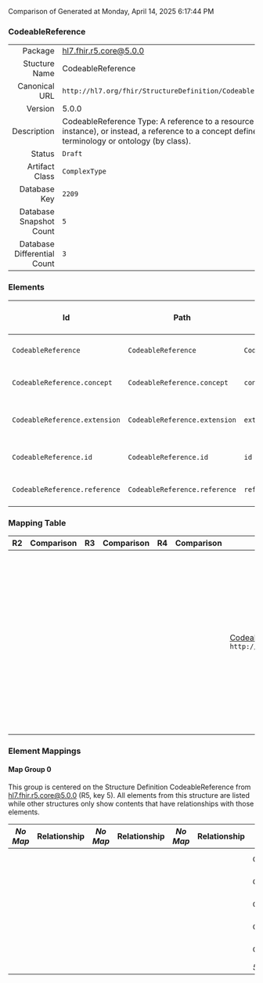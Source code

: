 Comparison of 
Generated at Monday, April 14, 2025 6:17:44 PM

### CodeableReference

|      |     |
| ---: | --- |
| Package | hl7.fhir.r5.core@5.0.0 |
| Stucture Name | CodeableReference |
| Canonical URL | `http://hl7.org/fhir/StructureDefinition/CodeableReference` |
| Version | 5.0.0 |
| Description | CodeableReference Type: A reference to a resource (by instance), or instead, a reference to a concept defined in a terminology or ontology (by class). |
| Status | `Draft` |
| Artifact Class | `ComplexType` |
| Database Key | `2209` |
| Database Snapshot Count | `5` |
| Database Differential Count | `3` |

### Elements

| Id | Path | Name | Base Path | Short | Cardinality | Collated Type | Binding Strength | Binding Value Set |
| -- | ---- | ---- | --------- | ----- | ----------- | ------------- | ---------------- | ----------------- |
| `CodeableReference` | `CodeableReference` | `CodeableReference` | CodeableReference | Reference to a resource or a concept | 0..* | CodeableReference |  |  |
| `CodeableReference.concept` | `CodeableReference.concept` | `concept` | CodeableReference.concept | Reference to a concept (by class) | 0..1 | CodeableConcept |  |  |
| `CodeableReference.extension` | `CodeableReference.extension` | `extension` | Element.extension | Additional content defined by implementations | 0..* | Extension |  |  |
| `CodeableReference.id` | `CodeableReference.id` | `id` | Element.id | Unique id for inter-element referencing | 0..1 | id |  |  |
| `CodeableReference.reference` | `CodeableReference.reference` | `reference` | CodeableReference.reference | Reference to a resource (by instance) | 0..1 | Reference |  |  |
### Mapping Table

| R2 | Comparison | R3 | Comparison | R4 | Comparison | R4B | Comparison | R5
| --- | --- | --- | --- | --- | --- | --- | --- | ---
| | | | | | | [CodeableReference](/docs/R4B/ComplexTypes/CodeableReference.md)<br/> `http://hl7.org/fhir/StructureDefinition/CodeableReference\|4.3.0` | →→→→→→→<br/>`Equivalent`<br/>- DBKey: `894`<br/>- Reviewed: `n/a`<br/>- By: `n/a`<br/>- Identical: `False`<br/>→→→→→→→<hr/>←←←←←←←<br/>`Equivalent`<br/>- DBKey: `1123`<br/>- Reviewed: `n/a`<br/>- By: `n/a`<br/>- Identical: `False`<br/>←←←←←←←| [CodeableReference](/docs/R5/ComplexTypes/CodeableReference.md)<br/> `http://hl7.org/fhir/StructureDefinition/CodeableReference\|5.0.0` 

### Element Mappings


#### Map Group 0

This group is centered on the Structure Definition CodeableReference from hl7.fhir.r5.core@5.0.0 (R5, key 5).
All elements from this structure are listed while other structures only show contents that have relationships with those elements.

| *No Map* | Relationship | *No Map* | Relationship | *No Map* | Relationship | [R4B CodeableReference](/docs/R4B/ComplexTypes/CodeableReference.md)| Relationship | R5 CodeableReference
| --- | --- | --- | --- | --- | --- | --- | --- | ---
| | | | | | | `CodeableReference`| _Equivalent_<br/>(35689/35690)| **`CodeableReference`**
| | | | | | | `CodeableReference.id`| _Equivalent_<br/>(35691/35692)| **`CodeableReference.id`**
| | | | | | | `CodeableReference.extension`| _Equivalent_<br/>(35693/35694)| **`CodeableReference.extension`**
| | | | | | | `CodeableReference.concept`| _Equivalent_<br/>(35695/35696)| **`CodeableReference.concept`**
| | | | | | | `CodeableReference.reference`| _Equivalent_<br/>(35697/35698)| **`CodeableReference.reference`**
| | | | | | | *5 of 5 elements used* | | *5 of 5 elements used* 

